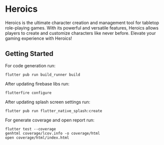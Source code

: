 # Heroics

Heroics is the ultimate character creation and management tool for tabletop role-playing games. With its powerful and
versatile features, Heroics allows players to create and customize characters like never before. Elevate your gaming
experience with Heroics!

## Getting Started

For code generation run:

```
flutter pub run build_runner build
```

After updating firebase libs run:

```
flutterfire configure
```

After updating splash screen settings run:

```
flutter pub run flutter_native_splash:create
```

For generate coverage and open report run:

```
flutter test --coverage
genhtml coverage/lcov.info -o coverage/html
open coverage/html/index.html
```